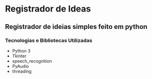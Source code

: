 # **Registrador de Ideas** #

## Registrador de ideias simples feito em python ##

### Tecnologias e Bibliotecas Utilizadas

- Python 3
- Tkinter
- speech_recognition
- PyAudio
- threading